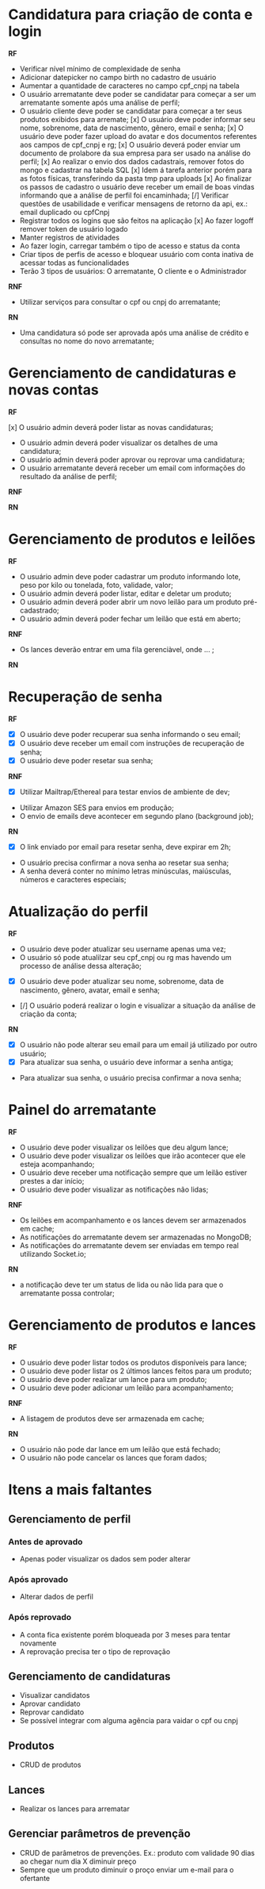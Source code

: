 # Candidatura para criação de conta e login

**RF**

- Verificar nível mínimo de complexidade de senha
- Adicionar datepicker no campo birth no cadastro de usuário
- Aumentar a quantidade de caracteres no campo cpf_cnpj na tabela
- O usuário arrematante deve poder se candidatar para começar a ser um arrematante somente após uma análise de perfil;
- O usuário cliente deve poder se candidatar para começar a ter seus produtos exibidos para arremate;
[x] O usuário deve poder informar seu nome, sobrenome, data de nascimento, gênero, email e senha;
[x] O usuário deve poder fazer upload do avatar e dos documentos referentes aos campos de cpf_cnpj e rg;
[x] O usuário deverá poder enviar um documento de prolabore da sua empresa para ser usado na análise do perfil;
[x] Ao realizar o envio dos dados cadastrais, remover fotos do mongo e cadastrar na tabela SQL
[x] Idem á tarefa anterior porém para as fotos físicas, transferindo da pasta tmp para uploads
[x] Ao finalizar os passos de cadastro o usuário deve receber um email de boas vindas informando que a análise de perfil foi encaminhada;
[/] Verificar questões de usabilidade e verificar mensagens de retorno da api, ex.: email duplicado ou cpfCnpj
- Registrar todos os logins que são feitos na aplicação
[x] Ao fazer logoff remover token de usuário logado
- Manter registros de atividades
- Ao fazer login, carregar também o tipo de acesso e status da conta
- Criar tipos de perfis de acesso e bloquear usuário com conta inativa de acessar todas as funcionalidades
- Terão 3 tipos de usuários: O arrematante, O cliente e o Administrador

**RNF**

- Utilizar serviços para consultar o cpf ou cnpj do arrematante;

**RN**

- Uma candidatura só pode ser aprovada após uma análise de crédito e consultas no nome do novo arrematante;

# Gerenciamento de candidaturas e novas contas

**RF**

[x] O usuário admin deverá poder listar as novas candidaturas;
- O usuário admin deverá poder visualizar os detalhes de uma candidatura;
- O usuário admin deverá poder aprovar ou reprovar uma candidatura;
- O usuário arrematante deverá receber um email com informações do resultado da análise de perfil;

**RNF**

**RN**

# Gerenciamento de produtos e leilões

**RF**

- O usuário admin deve poder cadastrar um produto informando lote, peso por kilo ou tonelada, foto, validade, valor;
- O usuário admin deverá poder listar, editar e deletar um produto;
- O usuário admin deverá poder abrir um novo leilão para um produto pré-cadastrado;
- O usuário admin deverá poder fechar um leilão que está em aberto;

**RNF**

- Os lances deverão entrar em uma fila gerenciàvel, onde ... ;

**RN**

# Recuperação de senha

**RF**

- [x] O usuário deve poder recuperar sua senha informando o seu email;
- [x] O usuário deve receber um email com instruções de recuperação de senha;
- [x] O usuário deve poder resetar sua senha;

**RNF**

- [x] Utilizar Mailtrap/Ethereal para testar envios de ambiente de dev;
- Utilizar Amazon SES para envios em produção;
- O envio de emails deve acontecer em segundo plano (background job);

**RN**

- [x] O link enviado por email para resetar senha, deve expirar em 2h;
- O usuário precisa confirmar a nova senha ao resetar sua senha;
- A senha deverá conter no mínimo letras minúsculas, maiúsculas, números e caracteres especiais;

# Atualização do perfil

**RF**

- O usuário deve poder atualizar seu username apenas uma vez;
- O usuário só pode atualilzar seu cpf_cnpj ou rg mas havendo um processo de análise dessa alteração;
- [x] O usuário deve poder atualizar seu nome, sobrenome, data de nascimento, gênero, avatar, email e senha;
- [/] O usuário poderá realizar o login e visualizar a situação da análise de criação da conta;

**RN**

- [x] O usuário não pode alterar seu email para um email já utilizado por outro usuário;
- [x] Para atualizar sua senha, o usuário deve informar a senha antiga;
- Para atualizar sua senha, o usuário precisa confirmar a nova senha;

# Painel do arrematante

**RF**

- O usuário deve poder visualizar os leilões que deu algum lance;
- O usuário deve poder visualizar os leilões que irão acontecer que ele esteja acompanhando;
- O usuário deve receber uma notificação sempre que um leilão estiver prestes a dar início;
- O usuário deve poder visualizar as notificações não lidas;

**RNF**

- Os leilões em acompanhamento e os lances devem ser armazenados em cache;
- As notificações do arrematante devem ser armazenadas no MongoDB;
- As notificações do arrematante devem ser enviadas em tempo real utilizando Socket.io;

**RN**

- a notificação deve ter um status de lida ou não lida para que o arrematante possa controlar;

# Gerenciamento de produtos e lances

**RF**

- O usuário deve poder listar todos os produtos disponíveis para lance;
- O usuário deve poder listar os 2 últimos lances feitos para um produto;
- O usuário deve poder realizar um lance para um produto;
- O usuário deve poder adicionar um leilão para acompanhamento;

**RNF**

- A listagem de produtos deve ser armazenada em cache;

**RN**

- O usuário não pode dar lance em um leilão que está fechado;
- O usuário não pode cancelar os lances que foram dados;



# Itens a mais faltantes





## Gerenciamento de perfil

### Antes de aprovado
- Apenas poder visualizar os dados sem poder alterar

### Após aprovado
- Alterar dados de perfil

### Após reprovado
- A conta fica existente porém bloqueada por 3 meses para tentar novamente
- A reprovação precisa ter o tipo de reprovação

## Gerenciamento de candidaturas

- Visualizar candidatos
- Aprovar candidato
- Reprovar candidato
- Se possível integrar com alguma agência para vaidar o cpf ou cnpj

## Produtos

- CRUD de produtos

## Lances

- Realizar os lances para arrematar

## Gerenciar parâmetros de prevenção

- CRUD de parâmetros de prevenções. Ex.: produto com validade 90 dias ao chegar num dia X diminuir preço
- Sempre que um produto diminuir o proço enviar um e-mail para o ofertante

